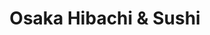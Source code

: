 ---
layout: place
title: "Osaka Hibachi & Sushi"
permalink: /tennessee/knoxville/osaka-hibachi-sushi.html
stateAbbr: TN
stateName: Tennessee
cityName: Knoxville
place_id: ChIJgYCg_9c8XIgRKVZ_rRha5oc
photos:
  - name: >-
      places/ChIJgYCg_9c8XIgRKVZ_rRha5oc/photos/AUy1YQ3z8N5T6wY5ba1gkMyAAJt-2dD3sVlf9q1xVRwcVqNDD1QHZyOXj4R-hn9HdDnqWcls6xjphc7_ToGboDEX8l8wnFYELWE0zD5OBscq3yHiNdvkv8DkQ-PgCTNUbHwxF2SUa__uN2FBAojmVlu19CZnh3opZaSqzviFo0M-v4ae3HLxOd8Ct_QyIQJ8D6UTxVQNIOZu9YBxIJZEaLqNRQVBghxMADvBA8sf-4pjgd17SLxzLJqfLokb3oaIsrsocRZMzVYoQ2-87Tuka-SF0Sj7vk0QPE4MXcy4azmGP_O3kQNCjQUWHMP3c6YqK0zE25n-OIZrFGgykXtFeamFDH9xIy3eDRbvYiLrLpWzqb22ctpJphjX3oxCbqW9c-e4GT95GgrWaX9FMnOp3ScmV1jIpZBbEMuGBYfbazt_n8f7LrtZ
    widthPx: 4032
    heightPx: 3024
    authorAttributions:
      - displayName: Donald Parker
        uri: https://maps.google.com/maps/contrib/117070295656829315859
        photoUri: >-
          https://lh3.googleusercontent.com/a-/ALV-UjWs69EpUds5fxxp12VxwVPt_U-XvEYd7yvIOzJ8YtoQnc_8ljhH=s100-p-k-no-mo
    flagContentUri: >-
      https://www.google.com/local/imagery/report/?cb_client=maps_api_places.places_api&image_key=!1e10!2sCIHM0ogKEICAgICs07zBjwE&hl=en-US
    googleMapsUri: >-
      https://www.google.com/maps/place//data=!3m4!1e2!3m2!1sCIHM0ogKEICAgICs07zBjwE!2e10!4m2!3m1!1s0x885c3cd7ffa08081:0x87e65a18ad7f5629
  - name: >-
      places/ChIJgYCg_9c8XIgRKVZ_rRha5oc/photos/AUy1YQ21OBxkaIQE4X1FvKeGUbrBRMKoZ2vIb90N_360-WcDXhIya-6eBurDdf7bnw6mL2r0OQ5OK5E8LxkRrYOrFKRRbqVxSRc41xAMESgay-MY8ue5hwlYoEFii5ndgtWmtPFPqirTG9ADcAyAKaWzGxKOzvedMC0jJVeKHqeN7YUr_TEUh5ty9KjftrfXOihjGEtNbcm1uyQRLWVBou4qhxWBl1euK-nu1dLll9S4aGRRdJEX-P6JidfgTvrl4nDGtbhC8NpymQZ1MakRfV7quhjbx4OjZoSI5RlGGS6HMZm6ui_TSu1LXfp2FUyaStkXbwh0qcsQhhcJAPP2Cn-GGXJ2xmcwEWJZLNNWL1zLMnYbLFYUeCnY7K3O_HryQCn9TsHfNtypL0Z4KFgnnrAMfoxakjc1NwTfuCfFGkalI1ZaVA
    widthPx: 2048
    heightPx: 1152
    authorAttributions:
      - displayName: jon íïìa
        uri: https://maps.google.com/maps/contrib/112948323212250943216
        photoUri: >-
          https://lh3.googleusercontent.com/a-/ALV-UjVUD4XlUq5hQdEXE5BDH2kA-Ar5Asq1UANIboDQbIa50a_fzx0qCA=s100-p-k-no-mo
    flagContentUri: >-
      https://www.google.com/local/imagery/report/?cb_client=maps_api_places.places_api&image_key=!1e10!2sCIHM0ogKEICAgID4goaoYA&hl=en-US
    googleMapsUri: >-
      https://www.google.com/maps/place//data=!3m4!1e2!3m2!1sCIHM0ogKEICAgID4goaoYA!2e10!4m2!3m1!1s0x885c3cd7ffa08081:0x87e65a18ad7f5629
  - name: >-
      places/ChIJgYCg_9c8XIgRKVZ_rRha5oc/photos/AUy1YQ150cSOsr06GSF1uT5MM6JihXpak8eA6uJmxn1nRCppkXL0uGQVEf_OaOBrbmuhURh55iC1H79DsFGY2iK6XPavt7w5OTJKTOc-mzvSA_xdpNI0Ny7o7BRaAS5Kdl41joZnd-BjVtCm7naX5etef5JKpIk56VDEWsrhD14CZZwMPLzYBr4HGYxFS2ozbiP67f7h_gRC9ggN6atUhbgoirOV0ZylAjXqPYh_GNxCm9mJ1gYNJ0swHC7rUpJbySg2b4Vfww_sAwxFgAdZkaSsjg0N89rnB3USrLM8iefIUcF7ftPr5lPcmy70azSiEr2zXu47aV-4MmBYvm2I4SJaZGBc44em0Bs38kGjbKuqOcXfN2bCPoEEApI8Z3chRWFi5v7ewijbfTl_XGYhjRlzSEb-2jP1uxwQV-SFM_rwzvXFWB4I
    widthPx: 3000
    heightPx: 4000
    authorAttributions:
      - displayName: Krystal Morton
        uri: https://maps.google.com/maps/contrib/105995366848496053536
        photoUri: >-
          https://lh3.googleusercontent.com/a-/ALV-UjW_4DmI3FfkPSenlHt3h86wntJxCmzK1bK5Fr9qJRHWL5iLQy-l1Q=s100-p-k-no-mo
    flagContentUri: >-
      https://www.google.com/local/imagery/report/?cb_client=maps_api_places.places_api&image_key=!1e10!2sCIHM0ogKEICAgICn4dvN_QE&hl=en-US
    googleMapsUri: >-
      https://www.google.com/maps/place//data=!3m4!1e2!3m2!1sCIHM0ogKEICAgICn4dvN_QE!2e10!4m2!3m1!1s0x885c3cd7ffa08081:0x87e65a18ad7f5629
  - name: >-
      places/ChIJgYCg_9c8XIgRKVZ_rRha5oc/photos/AUy1YQ0sRR_k705lHTtg386IqlQoPCZeW8pZLOvoWdDRycPSS3HhHgU-9RsVcp88NVK5Jcim0VNEB0lyaR_pjjSnBL41kngcSu4WzN3C3C55OckBzRaNehhzcPKHFNn0eGLoY9i6o9OcTQtkGrrpGQP_SzBk3X2Gqa9EomZZs_gzzZZqQVhnnKlcyrzi4467SM-UqTwADYFho78Kej-qJ1cTgYUzObb1V9RCav2M2EW_umJsiUklkguIFSYV1KDqk-9Sbjfj2S9fYdRY8g_cu-m66N6Kd3yOJFMKFVkZlHnn_2HDcnAwLVxnWoIwuc9T56OSqPxRIYycrgjuM6wpySW7Kt50S0yRvMdXKwqStDzTDvl98mt0wt_nyFDvGEzv5ZruK1Xi8qotEMxXym7CSA9RKptvaL8Btqmt7PVUL7a2Q7o
    widthPx: 3024
    heightPx: 4032
    authorAttributions:
      - displayName: Kathleen Pangan
        uri: https://maps.google.com/maps/contrib/110807442745341478897
        photoUri: >-
          https://lh3.googleusercontent.com/a/ACg8ocKIH-tw8JBqc2phPXsuK2cylO5C8TgZLQ2H6QajFx7QpZHGYQ=s100-p-k-no-mo
    flagContentUri: >-
      https://www.google.com/local/imagery/report/?cb_client=maps_api_places.places_api&image_key=!1e10!2sCIHM0ogKEICAgIDxt9e2Cg&hl=en-US
    googleMapsUri: >-
      https://www.google.com/maps/place//data=!3m4!1e2!3m2!1sCIHM0ogKEICAgIDxt9e2Cg!2e10!4m2!3m1!1s0x885c3cd7ffa08081:0x87e65a18ad7f5629
  - name: >-
      places/ChIJgYCg_9c8XIgRKVZ_rRha5oc/photos/AUy1YQ1WKe2FY6TQDwkJdu8MNy3fTzxgXLiEhoF18kuqEqZvWeR30c75xTKBlHWlhBE_ZX75oZUPFSpwFekqRWVZKCFU_aMJF8fsk1LWw4F49UmRrnfERGTy-skfG23yK5cedXjfqv0f0wDLUeillAtV21foJ6glitIRFUEc8gYkzvdp2B3oIAOwO0GL0OCo9miUYiNfLmamjC3k6q1fCQAPGpQRpmXm95HILxPL4a7r1wdISoIWIVzjlUw3epHad-Bg0z2eQ1yjbwh7H81VTccHgu4SCmOih_mvD4ZlpXMz1CvdyZ4jsPJIG7iwDtDiQ3cLMx52Rn_33_T8zXO0J5JIT6f7B2ADW_sRZZgJXzrfwcQZAwCg57Fh7jW-ekDK5J9yJo6ZTuGyt5G8rfBBHVPchFfKhmMfrx0ii9qEmhp_6Z9Hj2Dn
    widthPx: 4032
    heightPx: 3024
    authorAttributions:
      - displayName: Ike Costner
        uri: https://maps.google.com/maps/contrib/117309535238178678309
        photoUri: >-
          https://lh3.googleusercontent.com/a-/ALV-UjV0lc-UO1jpyztccfnEkAiU98KdOk39ripunsMU9Qa61lnvcMDXig=s100-p-k-no-mo
    flagContentUri: >-
      https://www.google.com/local/imagery/report/?cb_client=maps_api_places.places_api&image_key=!1e10!2sCIHM0ogKEICAgIDM75WD-QE&hl=en-US
    googleMapsUri: >-
      https://www.google.com/maps/place//data=!3m4!1e2!3m2!1sCIHM0ogKEICAgIDM75WD-QE!2e10!4m2!3m1!1s0x885c3cd7ffa08081:0x87e65a18ad7f5629
  - name: >-
      places/ChIJgYCg_9c8XIgRKVZ_rRha5oc/photos/AUy1YQ0ihceD6ZL0rmfgXl7cQJt_tGkevd6ihpR7ytY5fL47l_DZmdqbcdVy2QJEZp9bXSW24NTwNFsZe2BrtX82iJ4Se0CYveoWZpX1kM_OHY1M8q0kdaIH1MqC_20H0r5rHlTlVmnVFBlU0Vb0dchWv9dBEKP9gJVGtfm9gh7qfsZzijaIRBgV90566VGQjT-VHsdWMVbhTjXTEtXt-NmW20KYFNPocjXLL08GUmwfFRKcYd5DN-93_LNig5rm-tEOO7Mfg3Ah6QfnztgJc9xy-x9lOcEiwXGGw7Eqh-0RPsqwybXciUeO07cO3ziPIhMqmDxpNLbaGd6clGcjJ0NlYXdKX5BPfgSeqFTKEsUK5_T6xPFT3gvJ-7Zt0j6xrbGCYlG0La45cTHaYeRj-ZUvSkrB66IQ5yXn7OODSaqJR895LE1c
    widthPx: 1936
    heightPx: 1936
    authorAttributions:
      - displayName: Minami N
        uri: https://maps.google.com/maps/contrib/116946094176271663402
        photoUri: >-
          https://lh3.googleusercontent.com/a-/ALV-UjWlHNRwtoStepqDu9K1x9yDtfwidnV7ykiLgW3Vy6eKe1LunVq3=s100-p-k-no-mo
    flagContentUri: >-
      https://www.google.com/local/imagery/report/?cb_client=maps_api_places.places_api&image_key=!1e10!2sCIHM0ogKEICAgID4lvLsmwE&hl=en-US
    googleMapsUri: >-
      https://www.google.com/maps/place//data=!3m4!1e2!3m2!1sCIHM0ogKEICAgID4lvLsmwE!2e10!4m2!3m1!1s0x885c3cd7ffa08081:0x87e65a18ad7f5629
  - name: >-
      places/ChIJgYCg_9c8XIgRKVZ_rRha5oc/photos/AUy1YQ3aFQamXjLuuux0zo4I4QqKl4AAdcyK9fKnL4dnTAwZK-3X5PKh2H6f-6IxLnmq3C3AWxrLtMdU5kFVH11VKXyfBqgK52TWEtyblQDsR38SKcr9Vq87FeMIvE78OgrjncIN1APUf_scT_U1vdGFb7bD5yFMdAP-j6l23Cz0V7728lQahlTmJ5Zda_WB8ItWfkSC-6-VyiJPrqYQM0meXKITq3SH4MhsceH9rFq2LQNgdkta_Hk-iVj5nQWrNyNNJT4waigNOj-QMWPLuIf2N5ioel6lq0UIM2Ryde2QddilcPaRREWQjlYZS8Ub2dQ9ZlXmzv9nn5u-B1M8fRrDke5xPt2FYMP9p9o4Z6Sg29ACft2mxNVDPk37bMWcqxW3qE0HRbolpoYihwZ44jORdBvx9_g3oF-RTOZRiJ6MwxE
    widthPx: 4800
    heightPx: 3600
    authorAttributions:
      - displayName: David Kim
        uri: https://maps.google.com/maps/contrib/111055603120504148195
        photoUri: >-
          https://lh3.googleusercontent.com/a-/ALV-UjV9S9yXlXEdv8aX94lez0MA5LvwubgTz4NMP-YQd8wNeKMMpIuq=s100-p-k-no-mo
    flagContentUri: >-
      https://www.google.com/local/imagery/report/?cb_client=maps_api_places.places_api&image_key=!1e10!2sCIHM0ogKEICAgICvkcy6LA&hl=en-US
    googleMapsUri: >-
      https://www.google.com/maps/place//data=!3m4!1e2!3m2!1sCIHM0ogKEICAgICvkcy6LA!2e10!4m2!3m1!1s0x885c3cd7ffa08081:0x87e65a18ad7f5629
  - name: >-
      places/ChIJgYCg_9c8XIgRKVZ_rRha5oc/photos/AUy1YQ055XLphv8PLjMeIWs3SZ9oVkCH9BuIv206PfXJLfaz9LPYUYsSIQHPh-zSTIHY9IVKNgHqDnQtG43cUpV5JHiwTsaS6pkqX2Pv-Jafjjuul1C1DEEcuwQf3nklSNbh2dzEMNXJEuocdQfxzNjcxPTNasXp8TMbXRIBpM-WvhvhGw4oC4mOIVxdCkyBaGCoe3DR9Wqt19U1UnhtS135JluS_L8YDC8-tnOiP6_GigLFOw6J8NdeNTSIFOKg5WAKp9wsxEn-erJyHTdGrMVQC3bHf_-NsvGxo7EOIshevPnsWDtnR84WRVEbUfoqn9GCSQ39B0ANzBT_hBrxrwl0IESFBe4nQLMOaiYAGkywiPlcAT-r4Tw58rCeSvnD96k4LMZeZqIT6KQaDCskprKwkAAFWJEvtxSaM1l1KiuH9XFg3f8
    widthPx: 4032
    heightPx: 3024
    authorAttributions:
      - displayName: Scott Detweiler
        uri: https://maps.google.com/maps/contrib/103483946223213592002
        photoUri: >-
          https://lh3.googleusercontent.com/a-/ALV-UjWvFnxBRg5c1n_wscBYL9GanaVgi3hfkqNmOCOwO01rZLr2zUc-3g=s100-p-k-no-mo
    flagContentUri: >-
      https://www.google.com/local/imagery/report/?cb_client=maps_api_places.places_api&image_key=!1e10!2sCIHM0ogKEICAgICl487i4wE&hl=en-US
    googleMapsUri: >-
      https://www.google.com/maps/place//data=!3m4!1e2!3m2!1sCIHM0ogKEICAgICl487i4wE!2e10!4m2!3m1!1s0x885c3cd7ffa08081:0x87e65a18ad7f5629
  - name: >-
      places/ChIJgYCg_9c8XIgRKVZ_rRha5oc/photos/AUy1YQ2ydxbs1C5KuC5rccGaEsmDnB-UXWH8Lg6U-mRxo6wESws-sjjeVeUr9iUqgAkHQLSei0JYstnZ9u1ffaulb26Y4ynnCOzGgcSKcKeDKxkUKkoQUhkky6COZOH9MG9FEgt2sHhQpKY5DkoaiJzDO16xxrrWw4xA-CsG8NeP7SanMv_XNRMUpbPgzwMWJbW3AVRc-8shf1W5F9MJrPqsN62-ztKyEAaqsZzmVp70LyecZlVmzZv5PL836YWuWscuO6tdQJqtWWsgmTp1412BZoi-VPOzInQfghK3wYtHXbkVwJMGpzhFl7oO8vUY9Lle6pvbmXUnQBDw9HYhVosOayK9Sd6FiTw3NxPtFAR9QNqWCUkR9c2G1zSi1Hh4f-6AzIDAXF06_BB9w8Qfmit9CKwevPvb3HQdWp3tAWi2VemiH-UO
    widthPx: 1675
    heightPx: 1399
    authorAttributions:
      - displayName: Xin Huang
        uri: https://maps.google.com/maps/contrib/117802761402119218263
        photoUri: >-
          https://lh3.googleusercontent.com/a-/ALV-UjX5LIYkSFa-kCqG-JZWOt1AQmiptv2WP8BKoBJb2j187_5ip68K=s100-p-k-no-mo
    flagContentUri: >-
      https://www.google.com/local/imagery/report/?cb_client=maps_api_places.places_api&image_key=!1e10!2sCIHM0ogKEICAgICEv-z-hQE&hl=en-US
    googleMapsUri: >-
      https://www.google.com/maps/place//data=!3m4!1e2!3m2!1sCIHM0ogKEICAgICEv-z-hQE!2e10!4m2!3m1!1s0x885c3cd7ffa08081:0x87e65a18ad7f5629
  - name: >-
      places/ChIJgYCg_9c8XIgRKVZ_rRha5oc/photos/AUy1YQ0bN4Ou_gnbsDVtDbTlDxMJgpxULehgh-_ekho-tXMPAKMk2snmVzg_DttCNivZRawHt2ekRg0v6q9dde9OfJFAHtJPbrlajESw0ociNx81e6_R48pveFX-XgKj2H62lm8dBQQ5bipKA2f50YMcK53ru_7NQvfZE_Wpfoqa7_Kj9HxD-uuRjdvUjjYKACRlHKsfeH6XcJqM1FHWR9l4Shi3Svx7cQ4gxbZcKrC7y--YLIGvnr1KpxH2FvnvRJGyDb-A8lF3Xma2G0zVkDMa0-EKSOw08jwQ-GbeWklu6Uh12VjqCXVF1_ZYHunUGvVzBPjjBiDQqVKTd0vcmVvp701zHSxJMHF5Ps4aob8AxxQ-8mNT8llVhLm8BbCLzBSskqfvm4_QIQdfIwXB52EFWcDm5AQlM9pZpqyqVJoqwD8_aA
    widthPx: 3024
    heightPx: 4032
    authorAttributions:
      - displayName: Lucas Santana Souza
        uri: https://maps.google.com/maps/contrib/107033822491471587631
        photoUri: >-
          https://lh3.googleusercontent.com/a-/ALV-UjX5INNk5sCcji0EuBk8fzaCDU7tWKqafombUfswKeS1XSraz-g=s100-p-k-no-mo
    flagContentUri: >-
      https://www.google.com/local/imagery/report/?cb_client=maps_api_places.places_api&image_key=!1e10!2sCIHM0ogKEICAgICE7oT1Sw&hl=en-US
    googleMapsUri: >-
      https://www.google.com/maps/place//data=!3m4!1e2!3m2!1sCIHM0ogKEICAgICE7oT1Sw!2e10!4m2!3m1!1s0x885c3cd7ffa08081:0x87e65a18ad7f5629
address: 3349 Sutherland Ave, Knoxville, TN 37919, USA
street: 3349 Sutherland Ave
city: Knoxville
state: TN
zip: '37919'
country: USA
neighborhood: Marble City
latitude: '35.949741'
longitude: '-83.974185'
accessibility_options:
  wheelchairAccessibleParking: true
  wheelchairAccessibleEntrance: true
  wheelchairAccessibleRestroom: true
  wheelchairAccessibleSeating: true
business_status: OPERATIONAL
name: Osaka Hibachi & Sushi
google_maps_links:
  directionsUri: >-
    https://www.google.com/maps/dir//''/data=!4m7!4m6!1m1!4e2!1m2!1m1!1s0x885c3cd7ffa08081:0x87e65a18ad7f5629!3e0
  placeUri: https://maps.google.com/?cid=9792613501800240681
  writeAReviewUri: >-
    https://www.google.com/maps/place//data=!4m3!3m2!1s0x885c3cd7ffa08081:0x87e65a18ad7f5629!12e1
  reviewsUri: >-
    https://www.google.com/maps/place//data=!4m4!3m3!1s0x885c3cd7ffa08081:0x87e65a18ad7f5629!9m1!1b1
  photosUri: >-
    https://www.google.com/maps/place//data=!4m3!3m2!1s0x885c3cd7ffa08081:0x87e65a18ad7f5629!10e5
primary_type: Asian Restaurant
opening_hours:
  regular: null
  current: null
secondary_opening_hours:
  regular:
    weekdayDescriptions: null
    type: null
  current:
    weekdayDescriptions: null
    type: null
phone: null
price_level: null
price_range: null
rating: null
rating_count: 0
website: null
description: null
reviews: null
parking_options: null
payment_options: null
allow_dogs: null
curbside_pickup: null
delivery: null
dine_in: null
good_for_children: null
good_for_groups: null
good_for_sports: null
live_music: null
menu_for_children: null
outdoor_seating: null
reservable: null
restroom: null
serves_beer: null
serves_breakfast: null
serves_brunch: null
serves_cocktails: null
serves_coffee: null
serves_dinner: null
serves_dessert: null
serves_lunch: null
serves_vegetarian_food: null
serves_wine: null
takeout: null
slug: Osaka-Hibachi-and-Sushi

---